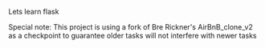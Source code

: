 Lets learn flask

Special note: This project is using a fork of Bre Rickner's AirBnB_clone_v2 as a
checkpoint to guarantee older tasks will not interfere with newer tasks